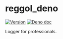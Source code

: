 # reggol_deno

[![Version](https://img.shields.io/github/v/tag/idanran/reggol_deno.svg)](https://github.com/idanran/reggol_deno/releases)
[![Deno doc](https://doc.deno.land/badge.svg)](https://doc.deno.land/https://deno.land/x/reggol_deno/mod.ts)

Logger for professionals.